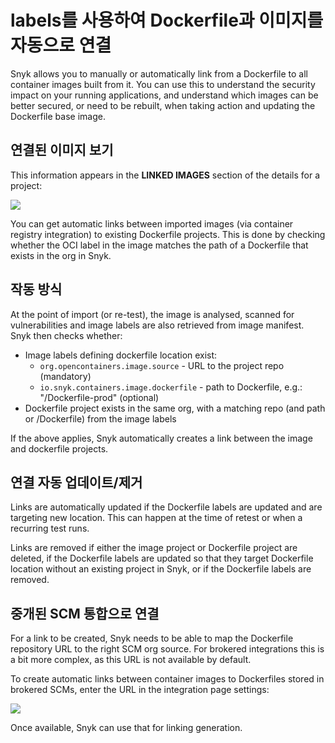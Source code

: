 # labels를 사용하여 Dockerfile과 이미지를 자동으로 연결

Snyk allows you to manually or automatically link from a Dockerfile to all container images built from it. You can use this to understand the security impact on your running applications, and understand which images can be better secured, or need to be rebuilt, when taking action and updating the Dockerfile base image.

## 연결된 이미지 보기

This information appears in the **LINKED IMAGES** section of the details for a project:

![](../../../.gitbook/assets/mceclip3.png)

You can get automatic links between imported images (via container registry integration) to existing Dockerfile projects. This is done by checking whether the OCI label in the image matches the path of a Dockerfile that exists in the org in Snyk.

## 작동 방식

At the point of import (or re-test), the image is analysed, scanned for vulnerabilities and image labels are also retrieved from image manifest. Snyk then checks whether:

* Image labels defining dockerfile location exist:
  * `org.opencontainers.image.source` - URL to the project repo (mandatory)
  * `io.snyk.containers.image.dockerfile` - path to Dockerfile, e.g.: "/Dockerfile-prod" (optional)
* Dockerfile project exists in the same org, with a matching repo (and path or /Dockerfile) from the image labels

If the above applies, Snyk automatically creates a link between the image and dockerfile projects.

## 연결 자동 업데이트/제거

Links are automatically updated if the Dockerfile labels are updated and are targeting new location. This can happen at the time of retest or when a recurring test runs.

Links are removed if either the image project or Dockerfile project are deleted, if the Dockerfile labels are updated so that they target Dockerfile location without an existing project in Snyk, or if the Dockerfile labels are removed.

## 중개된 SCM 통합으로 연결

For a link to be created, Snyk needs to be able to map the Dockerfile repository URL to the right SCM org source. For brokered integrations this is a bit more complex, as this URL is not available by default.

To create automatic links between container images to Dockerfiles stored in brokered SCMs, enter the URL in the integration page settings:

![](../../../.gitbook/assets/mceclip0-4-.png)

Once available, Snyk can use that for linking generation.

